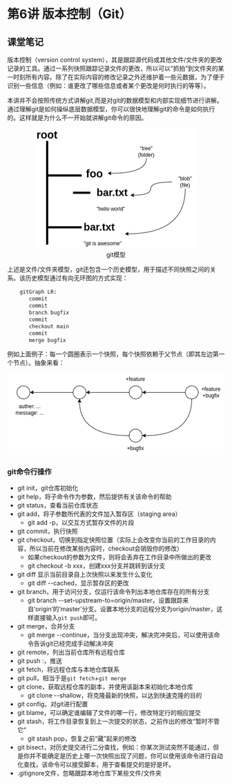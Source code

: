 # 第6讲 版本控制（Git）

## 课堂笔记

版本控制（version control system），其是跟踪源代码或其他文件/文件夹的更改记录的工具。通过一系列快照跟踪记录文件的更改，所以可以“抓拍”到文件夹的某一时刻所有内容。除了在实际内容的修改记录之外还维护着一些元数据，为了便于识别一些信息（例如：谁更改了哪些信息或者某个更改是何时执行的等等）。

本讲并不会按照传统方式讲解git,而是对git的数据模型和内部实现细节进行讲解。通过理解git是如何操纵底层数据模型，你可以很快地理解git的命令是如何执行的。这样就是为什么不一开始就讲解git命令的原因。

<div align="center">
	<img src="../asset/photos/git_model.png" alt="git model"> 
</div>
<div align="center">git模型</div>

上述是文件/文件夹模型，git还包含一个历史模型，用于描述不同快照之间的关系。该历史模型通过有向无环图的方式实现：

```mermaid
    gitGraph LR:
       commit
       commit
       branch bugfix
       commit
       checkout main
       commit
       merge bugfix
```

例如上面例子：每一个圆圈表示一个快照，每个快照依赖于父节点（即其左边第一个节点）。抽象来看：

<div align="center">
	<img src="../asset/photos/git_history_model.png" alt="git history model">
</div>


### git命令行操作

- git init，git仓库初始化
- git help，将子命令作为参数，然后提供有关该命令的帮助
- git status，查看当前仓库状态
- git add，将子参数所代表的文件加入暂存区（staging area）
  - git add -p，以交互方式暂存文件的片段
- git commit，执行快照
- git checkout，切换到指定快照位置（实际上会改变你当前的工作目录的内容，所以当前在修改某些内容时，checkout会销毁你的修改）
  - 如果checkout的参数为文件，则将会丢弃在工作目录中所做出的更改
  - git checkout -b xxx，创建xxx分支并跳转到该分支
- git diff 显示当前目录自上次快照以来发生什么变化
  - git diff --cached，显示暂存区的更改
- git branch，用于访问分支，仅运行该命令列出本地仓库存在的所有分支
  - git branch --set-upstream-to=origin/master，设置跟踪来自‘origin’的‘master’分支。设置本地分支的远程分支为origin/master，这样直接输入`git push`即可。
- git merge，合并分支
  - git merge --continue，当分支出现冲突，解决完冲突后，可以使用该命令告诉git已经完成手动解决冲突
- git remote，列出当前仓库所有远程仓库
- git push <remote> <local branch>:<remote branch>，推送
- git fetch，将远程仓库与本地仓库联系
- git pull，相当于是`git fetch`+`git merge`
- git clone，获取远程仓库的副本，并使用该副本来初始化本地仓库
  - git clone --shallow，将克隆最新的快照，以达到快速克隆的目的
- git config，对git进行配置
- git blame，可以确定谁编辑了文件的哪一行，修改特定行的相应提交
- git stash，将工作目录恢复到上一次提交的状态，之前作出的修改“暂时不管它”
  - git stash pop，恢复之前“藏”起来的修改
- git bisect，对历史提交进行二分查找，例如：你某次测试突然不能通过，但是你并不能确定是历史上哪一次快照出现了问题，你可以使用该命令进行自动化查找，该命令可以接受脚本，用于查看提交的是好是坏。
- .gitignore文件，忽略跟踪本地仓库下某些文件/文件夹